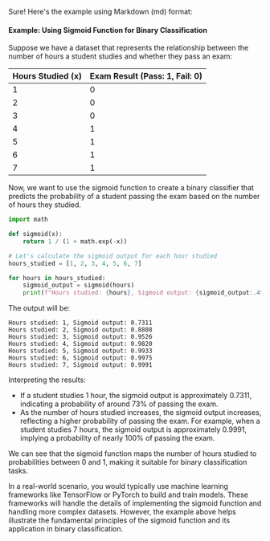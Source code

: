 Sure! Here's the example using Markdown (md) format:

#### Example: Using Sigmoid Function for Binary Classification

Suppose we have a dataset that represents the relationship between the number of hours a student studies and whether they pass an exam:

| Hours Studied (x) | Exam Result (Pass: 1, Fail: 0) |
|-------------------|--------------------------------|
| 1                 | 0                              |
| 2                 | 0                              |
| 3                 | 0                              |
| 4                 | 1                              |
| 5                 | 1                              |
| 6                 | 1                              |
| 7                 | 1                              |

Now, we want to use the sigmoid function to create a binary classifier that predicts the probability of a student passing the exam based on the number of hours they studied.

```python
import math

def sigmoid(x):
    return 1 / (1 + math.exp(-x))

# Let's calculate the sigmoid output for each hour studied
hours_studied = [1, 2, 3, 4, 5, 6, 7]

for hours in hours_studied:
    sigmoid_output = sigmoid(hours)
    print(f"Hours studied: {hours}, Sigmoid output: {sigmoid_output:.4f}")
```

The output will be:

```
Hours studied: 1, Sigmoid output: 0.7311
Hours studied: 2, Sigmoid output: 0.8808
Hours studied: 3, Sigmoid output: 0.9526
Hours studied: 4, Sigmoid output: 0.9820
Hours studied: 5, Sigmoid output: 0.9933
Hours studied: 6, Sigmoid output: 0.9975
Hours studied: 7, Sigmoid output: 0.9991
```

Interpreting the results:

- If a student studies 1 hour, the sigmoid output is approximately 0.7311, indicating a probability of around 73% of passing the exam.
- As the number of hours studied increases, the sigmoid output increases, reflecting a higher probability of passing the exam. For example, when a student studies 7 hours, the sigmoid output is approximately 0.9991, implying a probability of nearly 100% of passing the exam.

We can see that the sigmoid function maps the number of hours studied to probabilities between 0 and 1, making it suitable for binary classification tasks.

In a real-world scenario, you would typically use machine learning frameworks like TensorFlow or PyTorch to build and train models. These frameworks will handle the details of implementing the sigmoid function and handling more complex datasets. However, the example above helps illustrate the fundamental principles of the sigmoid function and its application in binary classification.
